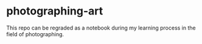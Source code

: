 # photographing-art
This repo can be regraded as a notebook during my learning process in the field of photographing.
